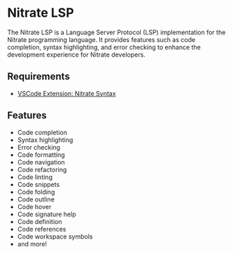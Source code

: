 # Nitrate LSP

The Nitrate LSP is a Language Server Protocol (LSP) implementation for the Nitrate programming language.
It provides features such as code completion, syntax highlighting, and error checking to enhance the development experience for Nitrate developers.

## Requirements
  - [VSCode Extension: Nitrate Syntax](https://marketplace.visualstudio.com/items?itemName=nitrate.nitrate-syntax)

## Features
- Code completion
- Syntax highlighting
- Error checking
- Code formatting
- Code navigation
- Code refactoring
- Code linting
- Code snippets
- Code folding
- Code outline
- Code hover
- Code signature help
- Code definition
- Code references
- Code workspace symbols
- and more!
